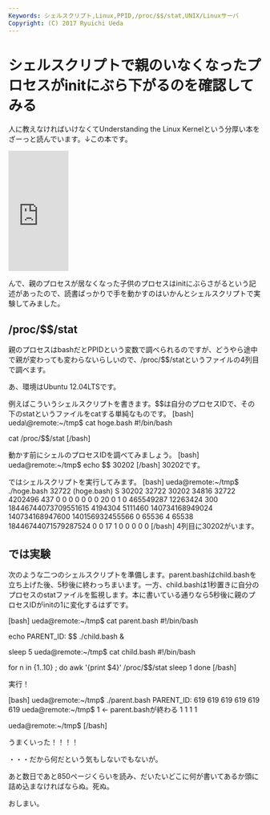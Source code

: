 ```yaml
---
Keywords: シェルスクリプト,Linux,PPID,/proc/$$/stat,UNIX/Linuxサーバ
Copyright: (C) 2017 Ryuichi Ueda
---
```


# シェルスクリプトで親のいなくなったプロセスがinitにぶら下がるのを確認してみる
人に教えなければいけなくてUnderstanding the Linux Kernelという分厚い本をざーっと読んでいます。↓この本です。

<iframe src="http://rcm-fe.amazon-adsystem.com/e/cm?lt1=_blank&bc1=000000&IS2=1&bg1=FFFFFF&fc1=000000&lc1=0000FF&t=ryuichiueda-22&o=9&p=8&l=as4&m=amazon&f=ifr&ref=ss_til&asins=B0043D2E54" style="width:120px;height:240px;" scrolling="no" marginwidth="0" marginheight="0" frameborder="0"></iframe>

んで、親のプロセスが居なくなった子供のプロセスはinitにぶらさがるという記述があったので、読書ばっかりで手を動かすのはいかんとシェルスクリプトで実験してみました。

<h2>/proc/$$/stat</h2>

親のプロセスはbashだとPPIDという変数で調べられるのですが、どうやら途中で親が変わっても変わらないらしいので、/proc/$$/statというファイルの4列目で調べます。

あ、環境はUbuntu 12.04LTSです。

<!--more-->

例えばこういうシェルスクリプトを書きます。$$は自分のプロセスIDで、その下のstatというファイルをcatする単純なものです。
[bash]
ueda\@remote:~/tmp$ cat hoge.bash
#!/bin/bash

cat /proc/$$/stat
[/bash]

動かす前にシェルのプロセスIDを調べてみましょう。
[bash]
ueda\@remote:~/tmp$ echo $$
30202
[/bash]
30202です。

ではシェルスクリプトを実行してみます。
[bash]
ueda\@remote:~/tmp$ ./hoge.bash 
32722 (hoge.bash) S 30202 32722 30202 34816 32722 4202496 437 0 0 0 0 0 0 0 20 0 1 0 465549287 12263424 300 18446744073709551615 4194304 5111460 140734168949024 140734168947600 140156932455566 0 65536 4 65538 18446744071579287524 0 0 17 1 0 0 0 0 0
[/bash]
4列目に30202がいます。

<h2>では実験</h2>

次のような二つのシェルスクリプトを準備します。parent.bashはchild.bashを立ち上げた後、5秒後に終わっちまいます。一方、child.bashは1秒置きに自分のプロセスのstatファイルを監視します。本に書いている通りなら5秒後に親のプロセスIDがinitの1に変化するはずです。

[bash]
ueda\@remote:~/tmp$ cat parent.bash 
#!/bin/bash

echo PARENT_ID: $$
./child.bash &amp;

sleep 5
ueda\@remote:~/tmp$ cat child.bash 
#!/bin/bash

for n in {1..10} ; do
	awk '{print $4}' /proc/$$/stat
	sleep 1
done
[/bash]

実行！

[bash]
ueda\@remote:~/tmp$ ./parent.bash 
PARENT_ID: 619
619
619
619
619
619
ueda\@remote:~/tmp$ 1 &lt;- parent.bashが終わる
1
1
1
1

ueda\@remote:~/tmp$ 
[/bash]

うまくいった！！！！

・・・だから何だという気もしないでもないが。

あと数日であと850ページくらいを読み、だいたいどこに何が書いてあるか頭に詰め込まなければならぬ。死ぬ。


おしまい。

